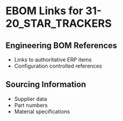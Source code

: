 # EBOM Links for 31-20_STAR_TRACKERS

## Engineering BOM References
- Links to authoritative ERP items
- Configuration controlled references

## Sourcing Information
- Supplier data
- Part numbers
- Material specifications
